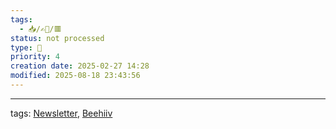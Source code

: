 ```yaml
---
tags:
  - 📥️/✍🏻/🟥
status: not processed
type: 🌈
priority: 4
creation date: 2025-02-27 14:28
modified: 2025-08-18 23:43:56
---
```




---
tags: [Newsletter](newsletter), [Beehiiv](beehiiv)